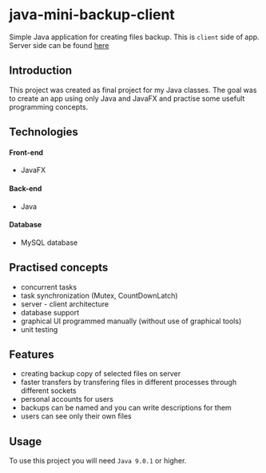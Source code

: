 # java-mini-backup-client
Simple Java application for creating files backup. This is `client` side of app. Server side can be found [here](https://github.com/A640/java-mini-backup-server)

## Introduction

This project was created as final project for my Java classes. The goal was to create an app using only Java and JavaFX and practise some usefult programming concepts.


## Technologies

#### Front-end

- JavaFX

#### Back-end

- Java

#### Database

- MySQL database

## Practised concepts

- concurrent tasks
- task synchronization (Mutex, CountDownLatch)
- server - client architecture
- database support
- graphical UI programmed manually (without use of graphical tools)
- unit testing 


## Features

- creating backup copy of selected files on server
- faster transfers by transfering files in different processes through different sockets
- personal accounts for users
- backups can be named and you can write descriptions for them
- users can see only their own files 

## Usage
To use this project you will need `Java 9.0.1` or higher.
